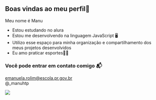 ## Boas vindas ao meu perfil🦊

Meu nome é Manu

- Estou estudando no alura
- Estou me desenvolvendo na linguagem JavaScript 🖥️
- Utilizo esse espaço para minha organização e compartilhamento dos meus projetos desenvolvidos
- Eu amo praticar esportes🏃‍♀️

### Você pode entrar em contato comigo 📬

emanuela.rolim@escola.pr.gov.br    
@_manuhtp

![](https://media1.tenor.com/m/MWRwp0qZsZUAAAAC/tokyo2020-olympics.gif)
